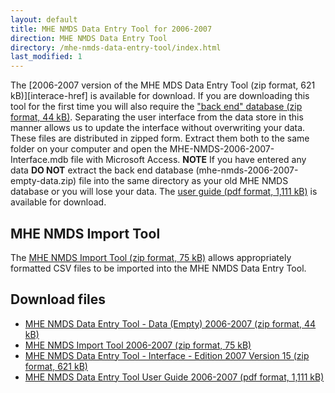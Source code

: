 ```yaml
---
layout: default
title: MHE NMDS Data Entry Tool for 2006-2007
direction: MHE NMDS Data Entry Tool
directory: /mhe-nmds-data-entry-tool/index.html
last_modified: 1
---
```


The [2006-2007 version of the MHE MDS Data Entry Tool (zip format, 621 kB)][interace-href] is available for download.
If you are downloading this tool for the first time you will also require the ["back end" database (zip format, 44 kB)][emptydata-href]. Separating the user interface from the data store in this manner allows us to update the interface without overwriting your data.
These files are distributed in zipped form. Extract them both to the same folder on your computer and open the MHE-NMDS-2006-2007-Interface.mdb file with Microsoft Access.
**NOTE** If you have entered any data **DO NOT** extract the back end database (mhe-nmds-2006-2007-empty-data.zip) file into the same directory as your old MHE NMDS database or you will lose your data.
The [user guide (pdf format, 1,111 kB)][userguide-href] is available for download.
## MHE NMDS Import Tool
The [MHE NMDS Import Tool (zip format, 75 kB)][importer-href] allows appropriately formatted CSV files to be imported into the MHE NMDS Data Entry Tool.
## Download files
* [MHE NMDS Data Entry Tool - Data (Empty) 2006-2007 (zip format, 44 kB)][emptydata-href]
* [MHE NMDS Import Tool 2006-2007 (zip format, 75 kB)][importer-href]
* [MHE NMDS Data Entry Tool - Interface - Edition 2007 Version 15 (zip format, 621 kB)][interface-href]
* [MHE NMDS Data Entry Tool User Guide 2006-2007 (pdf format, 1,111 kB)][userguide-href]

[interface-href]: /site/assets/files/1017/mhe-nmds-2006-2007-interface.zip
[emptydata-href]: /site/assets/files/1017/mhe-nmds-2006-2007-empty-data.zip
[userguide-href]: /site/assets/files/1017/mhe-nmds-2006-2007-de-tool-user-guide.pdf
[importer-href]: /site/assets/files/1017/mhe-nmds-2006-2007-importer.zip
